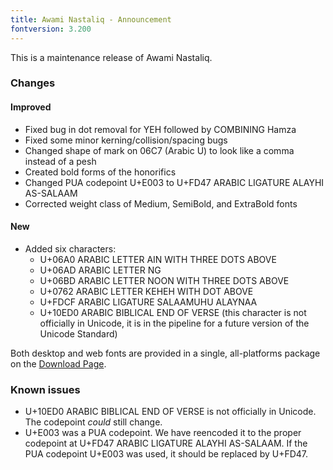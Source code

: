 ```yaml
---
title: Awami Nastaliq - Announcement
fontversion: 3.200
---
```


This is a maintenance release of Awami Nastaliq.

### Changes

#### Improved
- Fixed bug in dot removal for YEH followed by COMBINING Hamza
- Fixed some minor kerning/collision/spacing bugs
- Changed shape of mark on 06C7 (Arabic U) to look like a comma instead of a pesh
- Created bold forms of the honorifics
- Changed PUA codepoint U+E003 to U+FD47 ARABIC LIGATURE ALAYHI AS-SALAAM
- Corrected weight class of Medium, SemiBold, and ExtraBold fonts

#### New
- Added six characters:
  - U+06A0 ARABIC LETTER AIN WITH THREE DOTS ABOVE
  - U+06AD ARABIC LETTER NG
  - U+06BD ARABIC LETTER NOON WITH THREE DOTS ABOVE
  - U+0762 ARABIC LETTER KEHEH WITH DOT ABOVE
  - U+FDCF ARABIC LIGATURE SALAAMUHU ALAYNAA
  - U+10ED0 ARABIC BIBLICAL END OF VERSE (this character is not officially in Unicode, it is in the pipeline for a future version of the Unicode Standard)
  
Both desktop and web fonts are provided in a single, all-platforms package on the [Download Page](https://software.sil.org/awami/download/).

### Known issues

- U+10ED0 ARABIC BIBLICAL END OF VERSE is not officially in Unicode. The codepoint *could* still change.
- U+E003 was a PUA codepoint. We have reencoded it to the proper codepoint at U+FD47 ARABIC LIGATURE ALAYHI AS-SALAAM. If the PUA codepoint U+E003 was used, it should be replaced by U+FD47.


